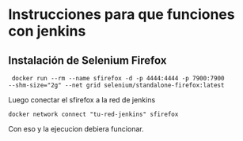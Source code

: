 # Instrucciones para que funciones con jenkins

## Instalación de Selenium Firefox

<code> docker run --rm --name sfirefox -d -p 4444:4444 -p 7900:7900 --shm-size="2g" --net grid selenium/standalone-firefox:latest</code>

Luego conectar el sfirefox a la red de jenkins

<code>docker network connect "tu-red-jenkins" sfirefox</code>

Con eso y la ejecucion debiera funcionar.

